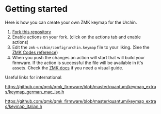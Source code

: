 # Getting started

Here is how you can create your own ZMK keymap for the Urchin.

1) [Fork this repository](https://github.com/duckyb/zmk-urchin/fork)
2) Enable actions on your fork. (click on the actions tab and enable actions)
3) Edit the `zmk-urchin/config/urchin.keymap` file to your liking. (See the [ZMK Codes reference](https://zmk.dev/docs/codes))
4) When you push the changes an action will start that will build your firmware. If the action is successful the file will be available in it's assets. Check the [ZMK docs](https://zmk.dev/docs/user-setup#installing-the-firmware) if you need a visual guide.


Useful links for international:

https://github.com/qmk/qmk_firmware/blob/master/quantum/keymap_extras/keymap_german_mac_iso.h

https://github.com/qmk/qmk_firmware/blob/master/quantum/keymap_extras/keymap_italian.h

